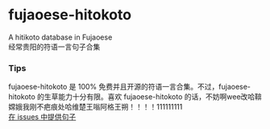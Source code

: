 # fujaoese-hitokoto
A hitikoto database in Fujaoese  
经常贵阳的符语一言句子合集

### Tips
fujaoese-hitokoto 是 100% 免费并且开源的符语一言合集。不过，fujaoese-hitokoto 的生草能力十分有限。喜欢 fujaoese-hitokoto 的话，不妨啊wee改哈鞥嫦娥我刚不疤痕处哈维楚王嗡阿格王朔！！！！111111111  
[在 issues 中提供句子](https://github.com/BillZhou233/fujaoese-hitokoto/issues)
